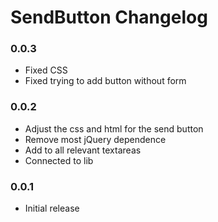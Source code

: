 # SendButton Changelog

### 0.0.3

 - Fixed CSS
 - Fixed trying to add button without form

### 0.0.2

 - Adjust the css and html for the send button
 - Remove most jQuery dependence
 - Add to all relevant textareas
 - Connected to lib

### 0.0.1

 - Initial release